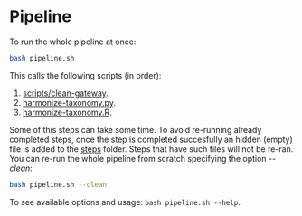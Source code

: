 # Pipeline

To run the whole pipeline at once:

```bash
bash pipeline.sh
```

This calls the following scripts (in order):

  1. [scripts/clean-gateway](scripts/clean-gateway).
  2. [harmonize-taxonomy.py](harmonize-taxonomy.py).
  3. [harmonize-taxonomy.R](harmonize-taxonomy.R).

Some of this steps can take some time.
To avoid re-running already completed steps, once the step is  completed succesfully an hidden (empty) file is added to the [steps](steps) folder.
Steps that have such files will not be re-ran.
You can re-run the whole pipeline from scratch specifying the option _--clean_:

```bash
bash pipeline.sh --clean
```

To see available options and usage: `bash pipeline.sh --help`.
